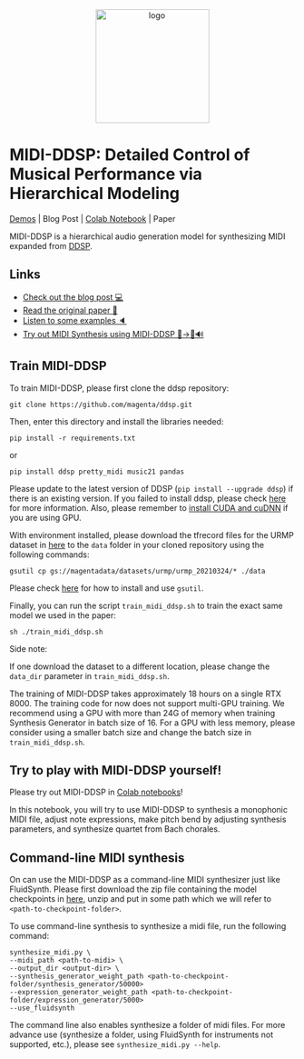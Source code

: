 <div align="center">
<img src="https://midi-ddsp.github.io/pics/midi-ddsp-logo.png" width="200px" alt="logo"></img>
</div>

# MIDI-DDSP: Detailed Control of Musical Performance via Hierarchical Modeling

[Demos](https://midi-ddsp.github.io/) | Blog Post | [Colab Notebook](https://colab.research.google.com/drive/18kbkyTTgrgXYPaOh1tiICn3_yJGMsUNJ?usp=sharing) | Paper

MIDI-DDSP is a hierarchical audio generation model for synthesizing MIDI expanded
from [DDSP](https://github.com/magenta/ddsp).

## Links

* [Check out the blog post 💻]()
* [Read the original paper 📄]()
* [Listen to some examples 🔈](https://midi-ddsp.github.io/)
* [Try out MIDI Synthesis using MIDI-DDSP 🎵->🎻🔊](https://colab.research.google.com/drive/18kbkyTTgrgXYPaOh1tiICn3_yJGMsUNJ?usp=sharing)

## Train MIDI-DDSP

To train MIDI-DDSP, please first clone the ddsp repository:

```
git clone https://github.com/magenta/ddsp.git
```

Then, enter this directory and install the libraries needed:

```
pip install -r requirements.txt
```

or

```
pip install ddsp pretty_midi music21 pandas
```

Please update to the latest version of DDSP (`pip install --upgrade ddsp`) if there is an existing version. If you
failed to install ddsp, please check [here](https://github.com/magenta/ddsp/blob/main/README.md#installation)
for more information. Also, please remember to [install CUDA and cuDNN](https://www.tensorflow.org/install/gpu) if you
are using GPU.

With environment installed, please download the tfrecord files for the URMP dataset in
[here](https://console.cloud.google.com/storage/browser/magentadata/datasets/urmp/urmp_20210324) to the `data` folder in
your cloned repository using the following commands:

```
gsutil cp gs://magentadata/datasets/urmp/urmp_20210324/* ./data
```

Please check [here](https://cloud.google.com/storage/docs/gsutil) for how to install and use `gsutil`.

Finally, you can run the script `train_midi_ddsp.sh` to train the exact same model we used in the paper:

```
sh ./train_midi_ddsp.sh
```

Side note:

If one download the dataset to a different location, please change the `data_dir` parameter in `train_midi_ddsp.sh`.

The training of MIDI-DDSP takes approximately 18 hours on a single RTX 8000. The training code for now does not support
multi-GPU training. We recommend using a GPU with more than 24G of memory when training Synthesis Generator in batch
size of 16. For a GPU with less memory, please consider using a smaller batch size and change the batch size
in `train_midi_ddsp.sh`.

## Try to play with MIDI-DDSP yourself!

Please try out MIDI-DDSP
in [Colab notebooks](https://colab.research.google.com/drive/1QRQe2wxBnEVQHIohrPcyEGeUSjKs3gfj?usp=sharing)!

In this notebook, you will try to use MIDI-DDSP to synthesis a monophonic MIDI file, adjust note expressions, make pitch
bend by adjusting synthesis parameters, and synthesize quartet from Bach chorales.

## Command-line MIDI synthesis

On can use the MIDI-DDSP as a command-line MIDI synthesizer just like FluidSynth. Please first download the zip file
containing the model checkpoints
in [here](https://drive.google.com/file/d/1HbS2fQItqIeeTqalVd65qvw8PeuvYSYz/view?usp=sharing), unzip and put in some
path which we will refer to `<path-to-checkpoint-folder>`.

To use command-line synthesis to synthesize a midi file, run the following command:

```
synthesize_midi.py \
--midi_path <path-to-midi> \
--output_dir <output-dir> \
--synthesis_generator_weight_path <path-to-checkpoint-folder/synthesis_generator/50000>
--expression_generator_weight_path <path-to-checkpoint-folder/expression_generator/5000>
--use_fluidsynth
```

The command line also enables synthesize a folder of midi files. For more advance use (synthesize a folder, using
FluidSynth for instruments not supported, etc.), please see `synthesize_midi.py --help`.

[comment]: <> (## TODO: 0. Add script, dealing with model weight download, 1. Change the training loop, 2. Support multi-gpu training)